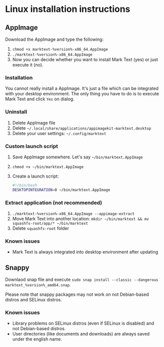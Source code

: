 # Linux installation instructions

## AppImage

Download the AppImage and type the following:

1. `chmod +x marktext-%version%-x86_64.AppImage`
2. `./marktext-%version%-x86_64.AppImage`
3. Now you can decide whether you want to install Mark Text (yes) or just execute it (no).

### Installation

You cannot really install a AppImage. It's just a file which can be integrated with your desktop environment. The only thing you have to do is to execute Mark Text and click `Yes` on dialog.

### Uninstall

1. Delete AppImage file
2. Delete `~/.local/share/applications/appimagekit-marktext.desktop`
3. Delete your user settings: `~/.config/marktext`

### Custom launch script

1. Save AppImage somewhere. Let's say `~/bin/marktext.AppImage`
2. `chmod +x ~/bin/marktext.AppImage`
3. Create a launch script:

   ```sh
   #!/bin/bash
   DESKTOPINTEGRATION=0 ~/bin/marktext.AppImage
   ```

### Extract application (not recommended)

1. `./marktext-%version%-x86_64.AppImage --appimage-extract`
2. Move Mark Text into another location: `mkdir ~/bin/marktext && mv squashfs-root/app/* ~/bin/marktext`
3. Delete `squashfs-root` folder

### Known issues

- Mark Text is always integrated into desktop environment after updating

## Snappy

Downlaod snap file and execute `sudo snap install --classic --dangerous marktext_%version%_amd64.snap`.

Please note that snappy packages may not work on not Debian-based distros and SELinux distros.

### Known issues

- Library problems on SELinux distros (even if SELinux is disabled) and not Debian-based distros.
- User directories (like documents and downloads) are always saved under the english name.
